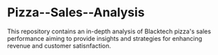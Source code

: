 # Pizza--Sales--Analysis
This repository contains an in-depth analysis of Blacktech pizza's sales performance aiming to provide insights and strategies for enhancing revenue and customer satisnfaction.
